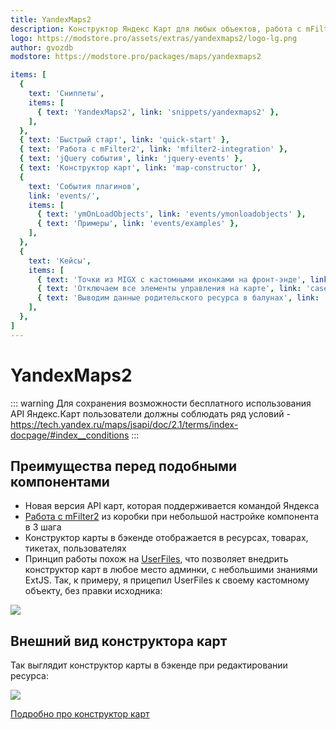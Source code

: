 ```yaml
---
title: YandexMaps2
description: Конструктор Яндекс Карт для любых объектов, работа с mFilter2
logo: https://modstore.pro/assets/extras/yandexmaps2/logo-lg.png
author: gvozdb
modstore: https://modstore.pro/packages/maps/yandexmaps2

items: [
  {
    text: 'Сниппеты',
    items: [
      { text: 'YandexMaps2', link: 'snippets/yandexmaps2' },
    ],
  },
  { text: 'Быстрый старт', link: 'quick-start' },
  { text: 'Работа с mFilter2', link: 'mfilter2-integration' },
  { text: 'jQuery события', link: 'jquery-events' },
  { text: 'Конструктор карт', link: 'map-constructor' },
  {
    text: 'События плагинов',
    link: 'events/',
    items: [
      { text: 'ymOnLoadObjects', link: 'events/ymonloadobjects' },
      { text: 'Примеры', link: 'events/examples' },
    ],
  },
  {
    text: 'Кейсы',
    items: [
      { text: 'Точки из MIGX с кастомными иконками на фронт-энде', link: 'cases/migx-integration' },
      { text: 'Отключаем все элементы управления на карте', link: 'cases/disable-elements' },
      { text: 'Выводим данные родительского ресурса в балунах', link: 'cases/parent-data-in-balloons' },
    ],
  },
]
---
```

# YandexMaps2

::: warning
Для сохранения возможности бесплатного использования API Яндекс.Карт пользователи должны соблюдать ряд условий - <https://tech.yandex.ru/maps/jsapi/doc/2.1/terms/index-docpage/#index__conditions>
:::

## Преимущества перед подобными компонентами

- Новая версия API карт, которая поддерживается командой Яндекса
- [Работа с mFilter2][1] из коробки при небольшой настройке компонента в 3 шага
- Конструктор карты в бэкенде отображается в ресурсах, товарах, тикетах, пользователях
- Принцип работы похож на [UserFiles][2], что позволяет внедрить конструктор карт в любое место админки, с небольшими знаниями ExtJS. Так, к примеру, я прицепил UserFiles к своему кастомному объекту, без правки исходника:

[![](https://file.modx.pro/files/6/d/7/6d769e3a8dec96b995ff750ee9b53664s.jpg)](https://file.modx.pro/files/6/d/7/6d769e3a8dec96b995ff750ee9b53664.png)

## Внешний вид конструктора карт

Так выглядит конструктор карты в бэкенде при редактировании ресурса:

[![](https://file.modx.pro/files/6/6/7/6671db8a7e4acc9b3b1e5a57a0d0d168s.jpg)](https://file.modx.pro/files/6/6/7/6671db8a7e4acc9b3b1e5a57a0d0d168.png)

[Подробно про конструктор карт][3]

[1]: /components/yandexmaps2/mfilter2-integration
[2]: https://modstore.pro/packages/photos-and-files/userfiles
[3]: /components/yandexmaps2/map-constructor
